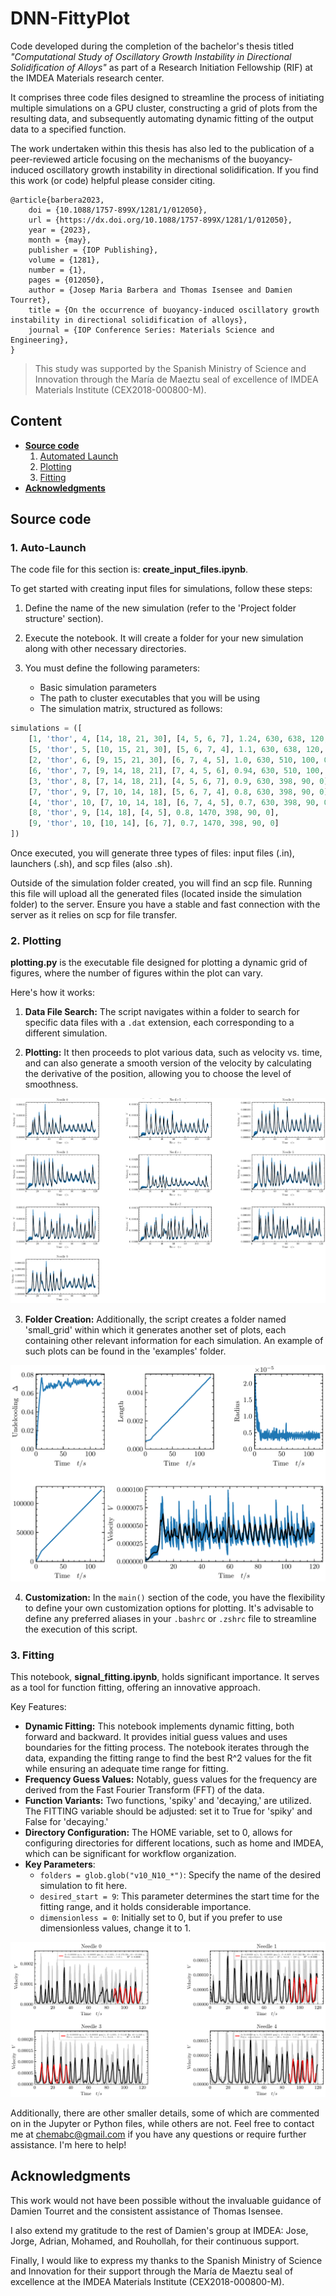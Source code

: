 # DNN-FittyPlot
Code developed during the completion of the bachelor's thesis titled *"Computational Study of Oscillatory Growth Instability in Directional Solidification of Alloys"* as part of a Research Initiation Fellowship (RIF) at the IMDEA Materials research center.

It comprises three code files designed to streamline the process of initiating multiple simulations on a GPU cluster, constructing a grid of plots from the resulting data, and subsequently automating dynamic fitting of the output data to a specified function.

The work undertaken within this thesis has also led to the publication of a peer-reviewed article focusing on the mechanisms of the buoyancy-induced oscillatory growth instability in directional solidification. If you find this work (or code) helpful please consider citing.
```
@article{barbera2023,
	doi = {10.1088/1757-899X/1281/1/012050},
	url = {https://dx.doi.org/10.1088/1757-899X/1281/1/012050},
	year = {2023},
	month = {may},
	publisher = {IOP Publishing},
	volume = {1281},
	number = {1},
	pages = {012050},
	author = {Josep Maria Barbera and Thomas Isensee and Damien Tourret},
	title = {On the occurrence of buoyancy-induced oscillatory growth instability in directional solidification of alloys},
	journal = {IOP Conference Series: Materials Science and Engineering},
}
```
> This study was supported by the Spanish Ministry of Science and Innovation through the María de Maeztu seal of excellence of IMDEA Materials Institute (CEX2018-000800-M).

## Content
- [**Source code**](#source-code)
    1. [Automated Launch](#1-auto-launch)
    2. [Plotting](#2-plotting)
    3. [Fitting](#3-fitting)
- [**Acknowledgments**](#acknowledgments)

## Source code
### 1. Auto-Launch

The code file for this section is: **create_input_files.ipynb**.

To get started with creating input files for simulations, follow these steps:

1. Define the name of the new simulation (refer to the 'Project folder structure' section).

2. Execute the notebook. It will create a folder for your new simulation along with other necessary directories.

3. You must define the following parameters:
    - Basic simulation parameters
    - The path to cluster executables that you will be using
    - The simulation matrix, structured as follows:

```python
simulations = ([
    [1, 'thor', 4, [14, 18, 21, 30], [4, 5, 6, 7], 1.24, 630, 638, 120, 0],
    [5, 'thor', 5, [10, 15, 21, 30], [5, 6, 7, 4], 1.1, 630, 638, 120, 0],
    [2, 'thor', 6, [9, 15, 21, 30], [6, 7, 4, 5], 1.0, 630, 510, 100, 0],
    [6, 'thor', 7, [9, 14, 18, 21], [7, 4, 5, 6], 0.94, 630, 510, 100, 0],
    [3, 'thor', 8, [7, 14, 18, 21], [4, 5, 6, 7], 0.9, 630, 398, 90, 0],
    [7, 'thor', 9, [7, 10, 14, 18], [5, 6, 7, 4], 0.8, 630, 398, 90, 0],
    [4, 'thor', 10, [7, 10, 14, 18], [6, 7, 4, 5], 0.7, 630, 398, 90, 0],
    [8, 'thor', 9, [14, 18], [4, 5], 0.8, 1470, 398, 90, 0],
    [9, 'thor', 10, [10, 14], [6, 7], 0.7, 1470, 398, 90, 0]
])
```
Once executed, you will generate three types of files: input files (.in), launchers (.sh), and scp files (also .sh).

Outside of the simulation folder created, you will find an scp file. Running this file will upload all the generated files (located inside the simulation folder) to the server. Ensure you have a stable and fast connection with the server as it relies on scp for file transfer.

### 2. Plotting

**plotting.py** is the executable file designed for plotting a dynamic grid of figures, where the number of figures within the plot can vary.

Here's how it works:
1. **Data File Search:** The script navigates within a folder to search for specific data files with a `.dat` extension, each corresponding to a different simulation.

2. **Plotting:** It then proceeds to plot various data, such as velocity vs. time, and can also generate a smooth version of the velocity by calculating the derivative of the position, allowing you to choose the level of smoothness.

![Fitting_example](./examples/big_plot.png)

3. **Folder Creation:** Additionally, the script creates a folder named 'small_grid' within which it generates another set of plots, each containing other relevant information for each simulation. An example of such plots can be found in the 'examples' folder.

![Fitting_example](./examples/small_plot.png)

4. **Customization:** In the `main()` section of the code, you have the flexibility to define your own customization options for plotting. It's advisable to define any preferred aliases in your `.bashrc` or `.zshrc` file to streamline the execution of this script.



### 3. Fitting

This notebook, **signal_fitting.ipynb**, holds significant importance. It serves as a tool for function fitting, offering an innovative approach.

Key Features:
- **Dynamic Fitting:** This notebook implements dynamic fitting, both forward and backward. It provides initial guess values and uses boundaries for the fitting process. The notebook iterates through the data, expanding the fitting range to find the best R^2 values for the fit while ensuring an adequate time range for fitting.
- **Frequency Guess Values:** Notably, guess values for the frequency are derived from the Fast Fourier Transform (FFT) of the data.
- **Function Variants:** Two functions, 'spiky' and 'decaying,' are utilized. The FITTING variable should be adjusted: set it to True for 'spiky' and False for 'decaying.'
- **Directory Configuration:** The HOME variable, set to 0, allows for configuring directories for different locations, such as home and IMDEA, which can be significant for workflow organization.
- **Key Parameters**:
    - `folders = glob.glob("v10_N10_*")`: Specify the name of the desired simulation to fit here.
    - `desired_start = 9`: This parameter determines the start time for the fitting range, and it holds considerable importance.
    - `dimensionless = 0`: Initially set to 0, but if you prefer to use dimensionless values, change it to 1.

![Fitting_example](./examples/fitting_example.png)

Additionally, there are other smaller details, some of which are commented on in the Jupyter or Python files, while others are not. Feel free to contact me at chemabc@gmail.com if you have any questions or require further assistance. I'm here to help!

## Acknowledgments

This work would not have been possible without the invaluable guidance of Damien Tourret and the consistent assistance of Thomas Isensee.

I also extend my gratitude to the rest of Damien's group at IMDEA: Jose, Jorge, Adrian, Mohamed, and Rouhollah, for their continuous support.

Finally, I would like to express my thanks to the Spanish Ministry of Science and Innovation for their support through the María de Maeztu seal of excellence at the IMDEA Materials Institute (CEX2018-000800-M).
